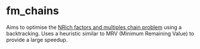 # fm_chains
Aims to optimise the [NRich factors and multiples chain problem](https://www.google.com) using a backtracking. Uses a heuristic similar to MRV (Minimum Remaining Value) to provide a large speedup.
